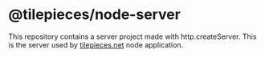 # @tilepieces/node-server
This repository contains a server project made with http.createServer.
This is the server used by [tilepieces.net](https://tilepieces.net) node application.
